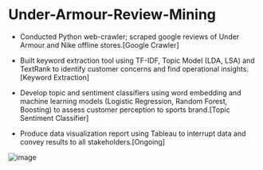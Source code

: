 # Under-Armour-Review-Mining

* Conducted Python web-crawler; scraped google reviews of Under Armour and Nike offline stores.[Google Crawler]

* Built keyword extraction tool using TF-IDF, Topic Model (LDA, LSA) and TextRank to identify customer concerns and find operational insights.[Keyword Extraction]

* Develop topic and sentiment classifiers using word embedding and machine learning models (Logistic Regression, Random Forest, Boosting) to assess customer perception to sports brand.[Topic Sentiment Classifier]

* Produce data visualization report using Tableau to interrupt data and convey results to all stakeholders.[Ongoing]

![image](https://github.com/Junchi0905/Under-Armour-Review-Mining/blob/master/Google%20Crawler/UA.jpg)
